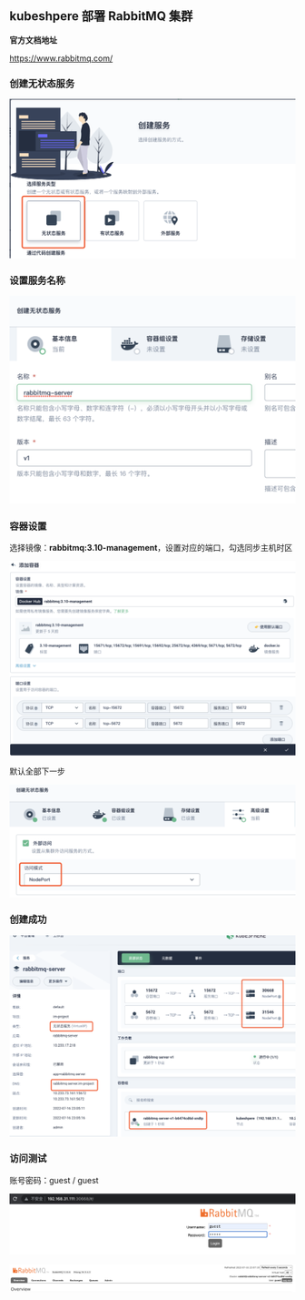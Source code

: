 ## kubeshpere 部署 RabbitMQ 集群



**官方文档地址**

https://www.rabbitmq.com/



### 创建无状态服务

![image-20220716230025213](images/image-20220716230025213.png)

### 设置服务名称

![image-20220716230041457](images/image-20220716230041457.png)

### 容器设置

选择镜像：**rabbitmq:3.10-management**，设置对应的端口，勾选同步主机时区

![image-20220716230328911](images/image-20220716230328911.png)

默认全部下一步

![image-20220716230450534](images/image-20220716230450534.png)

### 创建成功

![image-20220716230536926](images/image-20220716230536926.png)



### 访问测试

账号密码：guest / guest

![image-20220716230648078](images/image-20220716230648078.png)





![image-20220716230732228](images/image-20220716230732228.png)





















